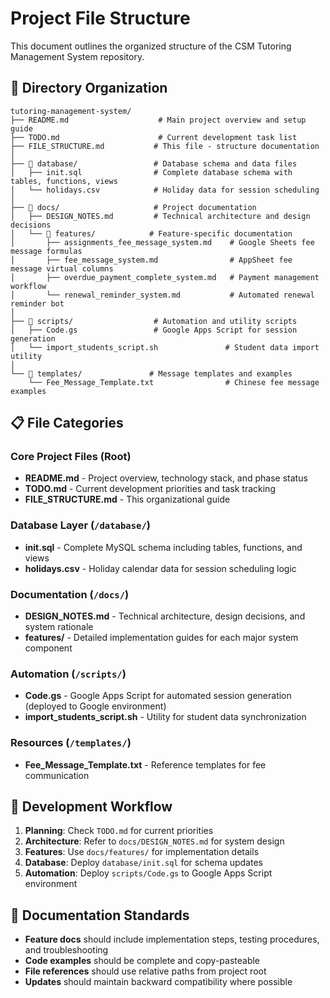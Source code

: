 # Project File Structure

This document outlines the organized structure of the CSM Tutoring Management System repository.

## 📁 Directory Organization

```
tutoring-management-system/
├── README.md                    # Main project overview and setup guide
├── TODO.md                      # Current development task list
├── FILE_STRUCTURE.md           # This file - structure documentation
│
├── 📂 database/                 # Database schema and data files
│   ├── init.sql                # Complete database schema with tables, functions, views
│   └── holidays.csv            # Holiday data for session scheduling
│
├── 📂 docs/                     # Project documentation
│   ├── DESIGN_NOTES.md         # Technical architecture and design decisions
│   └── 📂 features/            # Feature-specific documentation
│       ├── assignments_fee_message_system.md    # Google Sheets fee message formulas
│       ├── fee_message_system.md                # AppSheet fee message virtual columns
│       ├── overdue_payment_complete_system.md   # Payment management workflow
│       └── renewal_reminder_system.md           # Automated renewal reminder bot
│
├── 📂 scripts/                  # Automation and utility scripts
│   ├── Code.gs                 # Google Apps Script for session generation
│   └── import_students_script.sh               # Student data import utility
│
└── 📂 templates/               # Message templates and examples
    └── Fee_Message_Template.txt                # Chinese fee message examples
```

## 📋 File Categories

### Core Project Files (Root)
- **README.md** - Project overview, technology stack, and phase status
- **TODO.md** - Current development priorities and task tracking
- **FILE_STRUCTURE.md** - This organizational guide

### Database Layer (`/database/`)
- **init.sql** - Complete MySQL schema including tables, functions, and views
- **holidays.csv** - Holiday calendar data for session scheduling logic

### Documentation (`/docs/`)
- **DESIGN_NOTES.md** - Technical architecture, design decisions, and system rationale
- **features/** - Detailed implementation guides for each major system component

### Automation (`/scripts/`)
- **Code.gs** - Google Apps Script for automated session generation (deployed to Google environment)
- **import_students_script.sh** - Utility for student data synchronization

### Resources (`/templates/`)
- **Fee_Message_Template.txt** - Reference templates for fee communication

## 🔄 Development Workflow

1. **Planning**: Check `TODO.md` for current priorities
2. **Architecture**: Refer to `docs/DESIGN_NOTES.md` for system design
3. **Features**: Use `docs/features/` for implementation details
4. **Database**: Deploy `database/init.sql` for schema updates
5. **Automation**: Deploy `scripts/Code.gs` to Google Apps Script environment

## 📝 Documentation Standards

- **Feature docs** should include implementation steps, testing procedures, and troubleshooting
- **Code examples** should be complete and copy-pasteable
- **File references** should use relative paths from project root
- **Updates** should maintain backward compatibility where possible